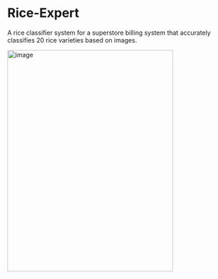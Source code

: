 # Rice-Expert
A rice classifier system for a superstore billing system that accurately classifies 20 rice varieties based on images.

<img width="374" height="500" alt="image" src="https://github.com/user-attachments/assets/0bc48440-f93d-4fd4-9847-d67571ebb913">
